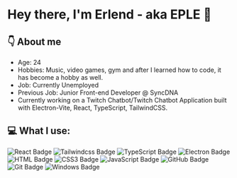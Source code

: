 # Hey there, I'm Erlend - aka EPLE 👋

## :point_down: About me
- Age: 24
- Hobbies: Music, video games, gym and after I learned how to code, it has become a hobby as well.
- Job: Currently Unemployed
- Previous Job: Junior Front-end Developer @ SyncDNA
- Currently working on a Twitch Chatbot/Twitch Chatbot Application built with Electron-Vite, React, TypeScript, TailwindCSS.

## :computer: What I use: 
<div id="badges">
    <img src="https://img.shields.io/badge/React-20232A?style=for-the-badge&logo=react&logoColor=61DAFB" alt="React Badge"/>
    <img src="https://img.shields.io/badge/Tailwindcss-563D7C?style=for-the-badge&logo=tailwindcss&logoColor=white" alt="Tailwindcss Badge"/>
    <img src="https://img.shields.io/badge/TypeScript-007ACC?style=for-the-badge&logo=typescript&logoColor=white" alt="TypeScript Badge"/>
    <img src="https://img.shields.io/badge/Electron-007ACC?style=for-the-badge&logo=electron&logoColor=white" alt="Electron Badge"/>
    <img src="https://img.shields.io/badge/HTML5-E34F26?style=for-the-badge&logo=html5&logoColor=white" alt="HTML Badge"/>
    <img src="https://img.shields.io/badge/CSS3-1572B6?style=for-the-badge&logo=css3&logoColor=white" alt="CSS3 Badge"/>
    <img src="https://img.shields.io/badge/JavaScript-F7DF1E?style=for-the-badge&logo=javascript&logoColor=black" alt="JavaScript Badge"/>
    <img src="https://img.shields.io/badge/GitHub-100000?style=for-the-badge&logo=github&logoColor=white" alt="GitHub Badge"/>
    <img src="https://img.shields.io/badge/Git-100000?style=for-the-badge&logo=git&logoColor=white" alt="Git Badge"/>
    <img src="https://img.shields.io/badge/Windows-0078D6?style=for-the-badge&logo=windows&logoColor=white" alt="Windows Badge"/>
</div>
